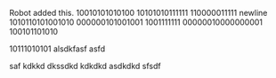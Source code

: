Robot added this.
10010101010100
10101010111111
110000011111
newline
1010110101001010
000000101001001
1001111111
00000010000000001
100101101010

10111010101
alsdkfasf
asfd

saf
kdkkd
dkssdkd
kdkdkd
asdkdkd
sfsdf
